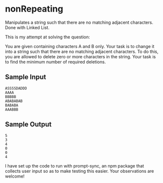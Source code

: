 # nonRepeating
Manipulates a string such that there are no matching adjacent characters. Done with Linked List.

This is my attempt at solving the question:

You are given containing characters A and B only. Your task is to change it into a string such that there are no matching adjacent characters. 
To do this, you are allowed to delete zero or more characters in the string. Your task is to find the minimum number of required deletions.

## Sample Input 
```
ASSSSDADDD
AAAA
BBBBB
ABABABAB
BABABA
AAABBB
```   
## Sample Output
```
5
3
4
0
0
4
``` 

I have set up the code to run with prompt-sync, an npm package that collects user input so as to make testing this easier. 
Your observations are welcome!
